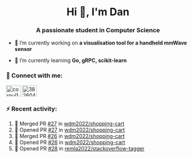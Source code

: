 <h1 align="center">Hi 👋, I'm Dan</h1>
<h3 align="center">A passionate student in Computer Science</h3>

- 🔭 I’m currently working on **a visualisation tool for a handheld mmWave sensor**

- 🌱 I’m currently learning **Go, gRPC, scikit-learn**

### :rocket: Connect with me:</h3>
<p align="left">
<a href="https://linkedin.com/in/cornul11" target="blank"><img align="center" src="https://raw.githubusercontent.com/rahuldkjain/github-profile-readme-generator/master/src/images/icons/Social/linked-in-alt.svg" alt="cornul11" height="30" width="40" /></a>
<a href="https://stackoverflow.com/users/3826046" target="blank"><img align="center" src="https://raw.githubusercontent.com/rahuldkjain/github-profile-readme-generator/master/src/images/icons/Social/stack-overflow.svg" alt="3826046" height="30" width="40" /></a>
</p>

### :zap: Recent activity:
<!--START_SECTION:activity-->
1. 🎉 Merged PR [#27](https://github.com/wdm2022/shopping-cart/pull/27) in [wdm2022/shopping-cart](https://github.com/wdm2022/shopping-cart)
2. 💪 Opened PR [#27](https://github.com/wdm2022/shopping-cart/pull/27) in [wdm2022/shopping-cart](https://github.com/wdm2022/shopping-cart)
3. 🎉 Merged PR [#26](https://github.com/wdm2022/shopping-cart/pull/26) in [wdm2022/shopping-cart](https://github.com/wdm2022/shopping-cart)
4. 💪 Opened PR [#26](https://github.com/wdm2022/shopping-cart/pull/26) in [wdm2022/shopping-cart](https://github.com/wdm2022/shopping-cart)
5. 💪 Opened PR [#28](https://github.com/remla2022/stackoverflow-tagger/pull/28) in [remla2022/stackoverflow-tagger](https://github.com/remla2022/stackoverflow-tagger)
<!--END_SECTION:activity-->
